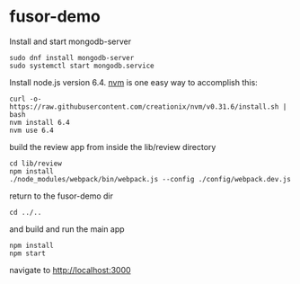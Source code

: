 # fusor-demo

Install and start mongodb-server
```
sudo dnf install mongodb-server
sudo systemctl start mongodb.service
```

Install node.js version 6.4.
[nvm](https://github.com/creationix/nvm) is one easy way to accomplish this:
```
curl -o- https://raw.githubusercontent.com/creationix/nvm/v0.31.6/install.sh | bash
nvm install 6.4
nvm use 6.4
```

build the review app from inside the lib/review directory
```
cd lib/review
npm install
./node_modules/webpack/bin/webpack.js --config ./config/webpack.dev.js
```

return to the fusor-demo dir
```
cd ../..
```

and build and run the main app
```
npm install
npm start
```

navigate to [http://localhost:3000](http://localhost:3000)
